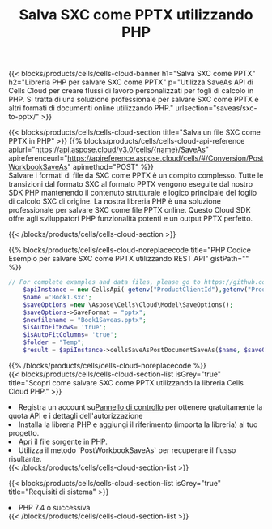 ﻿---
title:  Salva SXC come PPTX utilizzando PHP
description: Utilizzando Aspose.Cells Cloud SDK per PHP per salvare il file in formato SXC come file in formato PPTX.
kwords: Excel, Save SXC as PPTX, REST, PHP
howto: How to save SXC as PPTX using Aspose.Cells Cloud PHP library.
---
{{< blocks/products/cells/cells-cloud-banner h1="Salva SXC come PPTX" h2="Libreria PHP per salvare SXC come PPTX" p="Utilizza SaveAs API di Cells Cloud per creare flussi di lavoro personalizzati per fogli di calcolo in PHP. Si tratta di una soluzione professionale per salvare SXC come PPTX e altri formati di documenti online utilizzando PHP." urlsection="saveas/sxc-to-pptx/" >}}

{{< blocks/products/cells/cells-cloud-section title="Salva un file SXC come PPTX in PHP" >}}
{{% blocks/products/cells/cells-cloud-api-reference apiurl="https://api.aspose.cloud/v3.0/cells/{name}/SaveAs" apireferenceurl="https://apireference.aspose.cloud/cells/#/Conversion/PostWorkbookSaveAs" apimethod="POST" %}}
<br/>
Salvare i formati di file da SXC come PPTX è un compito complesso. Tutte le transizioni dal formato SXC al formato PPTX vengono eseguite dal nostro SDK PHP mantenendo il contenuto strutturale e logico principale del foglio di calcolo SXC di origine. La nostra libreria PHP è una soluzione professionale per salvare SXC come file PPTX online. Questo Cloud SDK offre agli sviluppatori PHP funzionalità potenti e un output PPTX perfetto.

{{< /blocks/products/cells/cells-cloud-section >}}

{{% blocks/products/cells/cells-cloud-noreplacecode title="PHP Codice Esempio per salvare SXC come PPTX utilizzando REST API" gistPath="" %}}
  
```php
// For complete examples and data files, please go to https://github.com/aspose-cells-cloud/aspose-cells-cloud-php/
    $apiInstance = new CellsApi( getenv("ProductClientId"),getenv("ProductClientSecret") );
    $name ='Book1.sxc';
    $saveOptions =new \Aspose\Cells\Cloud\Model\SaveOptions();
    $saveOptions->SaveFormat = "pptx";
    $newfilename = "Book1Saveas.pptx";
    $isAutoFitRows= 'true';
    $isAutoFitColumns= 'true';
    $folder = "Temp";
    $result = $apiInstance->cellsSaveAsPostDocumentSaveAs($name, $saveOptions, $newfilename,$isAutoFitRows, $isAutoFitColumns, $folder);
```
  
{{% /blocks/products/cells/cells-cloud-noreplacecode %}}
<br/>
{{< blocks/products/cells/cells-cloud-section-list isGrey="true" title="Scopri come salvare SXC come PPTX utilizzando la libreria Cells Cloud PHP." >}}
<li> Registra un account su<a href="https://dashboard.aspose.cloud/">Pannello di controllo</a> per ottenere gratuitamente la quota API e i dettagli dell'autorizzazione</li>
<li>Installa la libreria PHP e aggiungi il riferimento (importa la libreria) al tuo progetto.</li>
<li>Apri il file sorgente in PHP.</li>
<li>Utilizza il metodo `PostWorkbookSaveAs` per recuperare il flusso risultante.</li>
{{< /blocks/products/cells/cells-cloud-section-list >}}

{{< blocks/products/cells/cells-cloud-section-list isGrey="true" title="Requisiti di sistema" >}}
<li>PHP 7.4 o successiva</li>
{{< /blocks/products/cells/cells-cloud-section-list >}}
